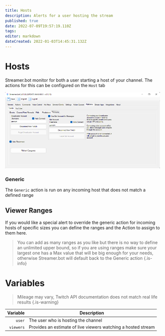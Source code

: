```yaml
---
title: Hosts
description: Alerts for a user hosting the stream
published: true
date: 2022-07-09T19:57:19.110Z
tags: 
editor: markdown
dateCreated: 2022-01-03T14:45:31.132Z
---
```


# Hosts

Streamer.bot monitor for both a user starting a host of your channel. The actions for this can be configured on the `Host` tab

![image.png](/image.png)

### Generic

The `Generic` action is run on any incoming host that does not match a defined range

## Viewer Ranges

If you would like a special alert to override the generic action for incoming hosts of specific sizes you can define the ranges and the Action to assign to them here.
> 
> You can add as many ranges as you like but there is no way to define an unlimited upper bound, so if you are using ranges make sure your largest one has a Max value that will be big enough for your needs, otherwise Streamer.bot will default back to the Generic action
{.is-info}


# Variables

> Mileage may vary, Twitch API documentation does not match real life results
{.is-warning}

Variable | Description
---------:|------------
`user` | The user who is hosting the channel
`viewers` | Provides an estimate of live viewers watching a hosted stream


